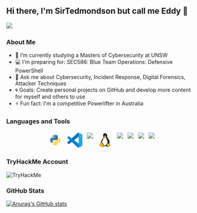 ## Hi there, I'm SirTedmondson but call me Eddy 👋
![](https://visitor-badge.laobi.icu/badge?page_id=SirTedmondson.SirTedmondson)

### About Me
- 🌱 I’m currently studying a Masters of Cybersecurity at UNSW
- :computer: I'm preparing for: SEC586: Blue Team Operations: Defensive PowerShell
- 💬 Ask me about Cybersecurity, Incident Response, Digital Forensics, Attacker Techniques
- :cyclone: Goals: Create personal projects on GitHub and develop more content for myself and others to use
- ⚡ Fun fact: I'm a competitive Powerlifter in Australia

### Languages and Tools
<p align="center">
<img src="https://raw.githubusercontent.com/github/explore/80688e429a7d4ef2fca1e82350fe8e3517d3494d/topics/python/python.png" alt="Python" height="40" style="vertical-align:top; margin:4px">
<img src="https://raw.githubusercontent.com/github/explore/80688e429a7d4ef2fca1e82350fe8e3517d3494d/topics/visual-studio-code/visual-studio-code.png" height="40" style="vertical-align:top; margin:4px">
<img src="https://raw.githubusercontent.com/gist/Xainey/d5bde7d01dcbac51ac951810e94313aa/raw/6c858c46726541b48ddaaebab29c41c07a196394/PowerShell.svg" height="40" style="vertical-align:top; margin:4px">
<img src="https://raw.githubusercontent.com/github/explore/80688e429a7d4ef2fca1e82350fe8e3517d3494d/topics/linux/linux.png"height="40" style="vertical-align:top; margin:4px">
<img src="https://upload.wikimedia.org/wikipedia/commons/thumb/4/4b/Bash_Logo_Colored.svg/1200px-Bash_Logo_Colored.svg.png" height="40" style="vertical-align:top; margin:4px">
<img src="https://miro.medium.com/max/400/1*Ini2Q3kb1xACFMILHrattg.jpeg" height="40" style="vertical-align:top; margin:4px">
<img src="https://encrypted-tbn0.gstatic.com/images?q=tbn:ANd9GcQPUEPfjty2bJn4y99sYCZ6_kKnaDklwRFDZhRKZ_Rv8PGWlBHETMFU-Kopx0ijdFAqCcE&usqp=CAU" height="40" style="vertical-align:top; margin:4px">
<img src="https://www.sleuthkit.org/picts/renzik_sm.jpg" height="40" style="vertical-align:top; margin:4px">  

</p>

### TryHackMe Account

<img src="https://tryhackme-badges.s3.amazonaws.com/SirTed.png" alt="TryHackMe">

### GitHub Stats
[![Anurag's GitHub stats](https://github-readme-stats.vercel.app/api?username=SirTedmondson&count_private=true&theme=rose_pine)](https://github.com/anuraghazra/github-readme-stats)

<!--
**SirTedmondson/SirTedmondson** is a ✨ _special_ ✨ repository because its `README.md` (this file) appears on your GitHub profile.

Here are some ideas to get you started:

- 📫 How to reach me:


ADD AN IMAGE FOR TOOLS/LANGUES
<img src="" height="40" style="vertical-align:top; margin:4px">


-->
